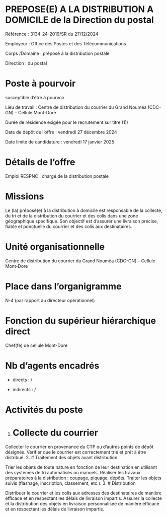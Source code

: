 # PREPOSE(E) A LA DISTRIBUTION A DOMICILE de la Direction du postal

Référence : 3134-24-2019/SR du 27/12/2024

Employeur : Office des Postes et des Télécommunications

Corps /Domaine : préposé à la distribution postale

Direction : du postal

# Poste à pourvoir

susceptible d’être à pourvoir

Lieu de travail : Centre de distribution du courrier du Grand Nouméa (CDC-GN) – Cellule Mont-Dore

Durée de résidence exigée pour le recrutement sur titre (1)/

Date de dépôt de l’offre : vendredi 27 décembre 2024

Date limite de candidature : vendredi 17 janvier 2025

# Détails de l’offre

Emploi RESPNC : chargé de la distribution postale

# Missions

Le (la) préposé(e) à la distribution à domicile est responsable de la collecte, du tri et de la distribution du courrier et des colis dans une zone géographique spécifique. Son objectif est d’assurer une livraison précise, fiable et ponctuelle du courrier et des colis aux destinataires.

# Unité organisationnelle

Centre de distribution du courrier du Grand Nouméa (CDC-GN) – Cellule Mont-Dore

# Place dans l’organigramme

N-4 (par rapport au directeur opérationnel)

# Fonction du supérieur hiérarchique direct

Chef(fe) de cellule Mont-Dore

# Nb d’agents encadrés

- directs : /

- indirects : /

# Activités du poste

1. # Collecte du courrier

Collecter le courrier en provenance du CTP ou d’autres points de dépôt désignés. Vérifier que le courrier est correctement trié et prêt à être distribué.
2. # Traitement des objets avant distribution

Trier les objets de toute nature en fonction de leur destination en utilisant des systèmes de tri automatisés ou manuels. Réaliser les travaux préparatoires à la distribution : coupage, piquage, dépôts. Traiter les objets suivis (flashage, inscription, classement, etc.).
3. # Distribution

Distribuer le courrier et les colis aux adresses des destinataires de manière efficace et en respectant les délais de livraison impartis. Assurer la collecte et la distribution des objets en livraison personnalisée de manière efficace et en respectant les délais de livraison impartis.